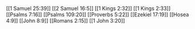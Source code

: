 [[1 Samuel 25:39]]
[[2 Samuel 16:5]]
[[1 Kings 2:32]]
[[1 Kings 2:33]]
[[Psalms 7:16]]
[[Psalms 109:20]]
[[Proverbs 5:22]]
[[Ezekiel 17:19]]
[[Hosea 4:9]]
[[John 8:9]]
[[Romans 2:15]]
[[1 John 3:20]]
